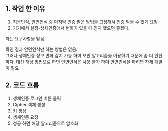 ## 1. 작업 한 이유 
  1. 지문인식, 안면인식 중 마지막 인증 받은 방법을 고정해서 인증 받을 수 있게 요청
  2. 기기에서 설정-생체인증에서 변화가 있을 때 인지 했으면 좋겠다.  

라는 요구사항을 받음.  

확인 결과 안면인식만 하는 방법은 없음.  
그러나 생체인증 정보 변화 감지 가능 하며 보안 알고리즘을 이용하기 때문에 좀 더 안전하다.
대신 해당 방법으로 하면 안면인식은 사용 불가 하며 안면인식을 하려면 자체 개발이 필요

## 2. 코드 흐름
  1. 생체인증 로그인 버튼 클릭
  2. Cipher 객체 생성
  3. 키 생성
  4. 생체인증 요청
  5. 성공 하면 해당 알고리즘으로 암호화

